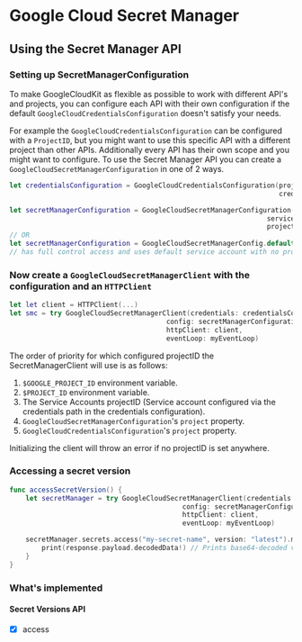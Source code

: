 # Google Cloud Secret Manager

## Using the Secret Manager API

### Setting up SecretManagerConfiguration

To make GoogleCloudKit as flexible as possible to work with different API's and projects,
you can configure each API with their own configuration if the default `GoogleCloudCredentialsConfiguration` doesn't satisfy your needs.

For example the `GoogleCloudCredentialsConfiguration` can be configured with a `ProjectID`, but you might
want to use this specific API with a different project than other APIs. Additionally every API has their own scope and you might want to configure.
To use the Secret Manager API you can create a `GoogleCloudSecretManagerConfiguration` in one of 2 ways.

```swift
let credentialsConfiguration = GoogleCloudCredentialsConfiguration(project: "my-project-1",
                                                                   credentialsFile: "/path/to/service-account.json")

let secretManagerConfiguration = GoogleCloudSecretManagerConfiguration(scope: [.cloudPlatform],
                                                                serviceAccount: "default",
                                                                project: "my-project-2")
// OR
let secretManagerConfiguration = GoogleCloudSecretManagerConfig.default() 
// has full control access and uses default service account with no project specified.
```

### Now create a `GoogleCloudSecretManagerClient` with the configuration and an `HTTPClient`
```swift
let let client = HTTPClient(...)
let smc = try GoogleCloudSecretManagerClient(credentials: credentialsConfiguration,
                                       config: secretManagerConfiguration,
                                       httpClient: client,
                                       eventLoop: myEventLoop)

```
The order of priority for which configured projectID the SecretManagerClient will use is as follows:
1. `$GOOGLE_PROJECT_ID` environment variable.
1. `$PROJECT_ID` environment variable.
2. The Service Accounts projectID (Service account configured via the credentials path in the credentials configuration).
3. `GoogleCloudSecretManagerConfiguration`'s `project` property.
4. `GoogleCloudCredentialsConfiguration`'s `project` property.

Initializing the client will throw an error if no projectID is set anywhere.

### Accessing a secret version

```swift
func accessSecretVersion() {
    let secretManager = try GoogleCloudSecretManagerClient(credentials: credentialsConfiguration,
                                           config: secretManagerConfiguration,
                                           httpClient: client,
                                           eventLoop: myEventLoop)

    secretManager.secrets.access("my-secret-name", version: "latest").map { response in
        print(response.payload.decodedData!) // Prints base64-decoded value of secret
    }
}
```
### What's implemented

#### Secret Versions API
* [x] access
